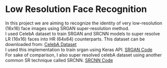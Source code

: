 # Low Resolution Face Recognition
In this project we are aiming to recognize the identity of very low-resolution (16x16) face images using SRGAN super-resolution method. </br>
I used CelebA dataset to train SRGAN and SRCNN models to super resolve LR (16x16) faces into HR (64x64) counterparts. This dataset can be downloaded from: [CelebA Dataset](http://mmlab.ie.cuhk.edu.hk/projects/CelebA.html)</br>
I used this implementation to train srgan using Keras API. [SRGAN Code](https://github.com/eriklindernoren/Keras-GAN#srgan)</br>
For sake of comparison, I also super resolved celebA dataset using another common SR technique called SRCNN. [SRCNN Code](https://github.com/titu1994/Image-Super-Resolution)</br>
